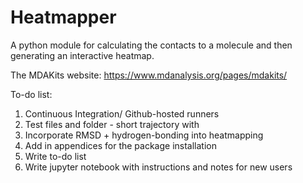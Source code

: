 # Heatmapper
A python module for calculating the contacts to a molecule and then generating an interactive heatmap.

The MDAKits website: https://www.mdanalysis.org/pages/mdakits/

To-do list:

1) Continuous Integration/ Github-hosted runners
2) Test files and folder - short trajectory with 
3) Incorporate RMSD + hydrogen-bonding into heatmapping
4) Add in appendices for the package installation
5) Write to-do list
6) Write jupyter notebook with instructions and notes for new users
